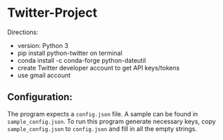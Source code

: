 # Twitter-Project
Directions:
- version: Python 3
- pip install python-twitter on terminal
- conda install -c conda-forge python-dateutil
- create Twitter developer account to get API keys/tokens
- use gmail account


## Configuration:
The program expects a `config.json` file. A sample can be found
in `sample_config.json`. To run this program generate necessary
keys, copy `sample_config.json` to `config.json` 
 and fill in all the empty strings.